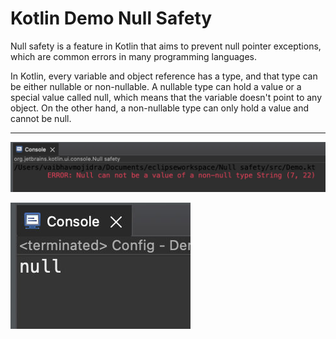 # Kotlin Demo Null Safety

Null safety is a feature in Kotlin that aims to prevent null pointer exceptions, which are common errors in many programming languages.

In Kotlin, every variable and object reference has a type, and that type can be either nullable or non-nullable. A nullable type can hold a value or a special value called null, which means that the variable doesn't point to any object. On the other hand, a non-nullable type can only hold a value and cannot be null.
___

[![Vaibhav Mojidra - 1.jpeg](https://raw.githubusercontent.com/VaibhavMojidra/Kotlin---Demo-Null-Safety/master/output/1.jpeg "Vaibhav Mojidra")](https://vaibhavmojidra.github.io/site/)

[![Vaibhav Mojidra - 2.jpeg](https://raw.githubusercontent.com/VaibhavMojidra/Kotlin---Demo-Null-Safety/master/output/2.jpeg "Vaibhav Mojidra")](https://vaibhavmojidra.github.io/site/)